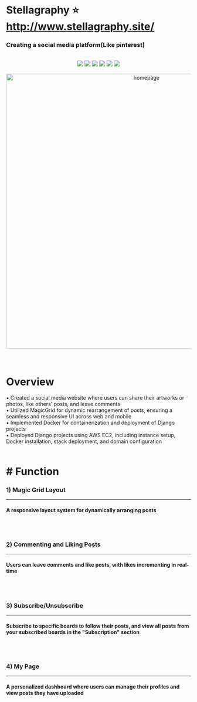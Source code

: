 ﻿# Stellagraphy ⭐      http://www.stellagraphy.site/
<h3>Creating a social media platform(Like pinterest)</h3><br/>
<div align="center">
    <img src="https://img.shields.io/badge/Django-092E20?style=for-the-badge&logo=Django&logoColor=white">
    <img src="https://img.shields.io/badge/HTML5-E34F26?style=for-the-badge&logo=HTML5&logoColor=white">
    <img src="https://img.shields.io/badge/CSS3-1572B6?style=for-the-badge&logo=CSS3&logoColor=white">
    <img src="https://img.shields.io/badge/Bootstrap-7952B3?style=for-the-badge&logo=Bootstrap&logoColor=white">
    <img src="https://img.shields.io/badge/Amazon AWS-232F3E?style=for-the-badge&logo=Amazon AWS&logoColor=white">
    <img src="https://img.shields.io/badge/Docker-2496ED?style=for-the-badge&logo=Docker&logoColor=white">
</div>
<br/>

<div align="center">
    <img src="https://github.com/user-attachments/assets/445fdf49-d4e7-43bc-8f0b-00ac12b30dc1" alt="homepage" width="750" />
</div>
<br/><br/>

<h1>Overview</h1>
▪  Created a social media website where users can share their artworks or photos, like others' posts, and leave comments <br/>
▪  Utilized MagicGrid for dynamic rearrangement of posts, ensuring a seamless and responsive UI across web and mobile <br/>
▪  Implemented Docker for containerization and deployment of Django projects <br/>
▪  Deployed Django projects using AWS EC2, including instance setup, Docker installation, stack deployment, and domain configuration <br/>
<br/>


 <h1># Function</h1>
 
<h3>1) Magic Grid Layout</h3>
<hr />
<h4>A responsive layout system for dynamically arranging posts</h4>
<br/><br/>

<h3>2) Commenting and Liking Posts</h3>
<hr />
<h4>Users can leave comments and like posts, with likes incrementing in real-time</h4>
<br/><br/>

<h3>3) Subscribe/Unsubscribe</h3>
<hr />
<h4>Subscribe to specific boards to follow their posts, and view all posts from your subscribed boards in the "Subscription" section</h4>
<br/><br/>

<h3>4) My Page</h3>
<hr />
<h4>A personalized dashboard where users can manage their profiles and view posts they have uploaded</h4>
<br/><br/>









